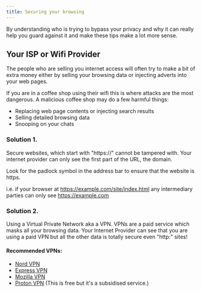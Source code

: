 ```yaml
---
title: Securing your browsing
---
```


By understanding who is trying to bypass your privacy and why it can really help you
guard against it and make these tips make a lot more sense. 

## Your ISP or Wifi Provider

The people who are selling you internet access will often try to make a bit of extra money
either by selling your browsing data or injecting adverts into your web pages.

If you are in a coffee shop using their wifi this is where attacks are the most dangerous. A malicious coffee shop may do a few harmful things:

* Replacing web page contents or injecting search results
* Selling detailed browsing data
* Snooping on your chats

### Solution 1.

Secure websites, which start with "https://" cannot be tampered with. Your internet provider can only see the first part of the URL, the domain.

Look for the padlock symbol in the address bar to ensure that the website is https.

i.e. if your browser at https://example.com/site/index.html any intermediary parties can only see https://example.com

### Solution 2. 

Using a Virtual Private Network aka a VPN. VPNs are a paid service which masks all your browsing data. Your Internet Provider can see that you are using a paid VPN but all the other data is totally secure even "http:" sites!

#### Recommended VPNs:

* [Nord VPN](https://nordvpn.com/)
* [Express VPN](https://www.expressvpn.com/)
* [Mozilla VPN](https://www.mozilla.org/en-US/products/vpn/)
* [Proton VPN](https://protonvpn.com/) (This is free but it's a subsidised service.)